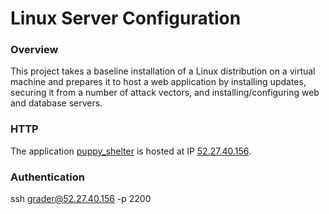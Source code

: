 # Linux Server Configuration

### Overview
This project takes a baseline installation of a Linux distribution on a virtual machine and prepares it to host a web application by installing updates, securing it from a number of attack vectors, and installing/configuring web and database servers.

### HTTP

The application [puppy_shelter](https://github.com/DavidANegrete/Full_Stack/tree/master/vagrant/fullstack_problem_sets/puppy_shelter) is hosted at IP [52.27.40.156](http://52.27.40.156).

### Authentication

ssh grader@52.27.40.156 -p 2200

